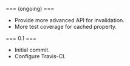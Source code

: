 === (ongoing) ===
- Provide more advanced API for invalidation.
- More test coverage for cached property.

=== 0.1 ===
- Initial commit.
- Configure Travis-CI.